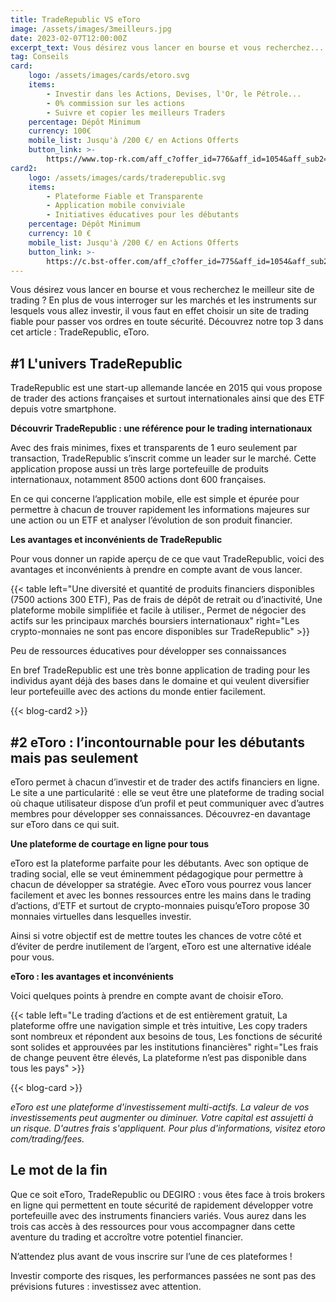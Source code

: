 ```yaml
---
title: TradeRepublic VS eToro
image: /assets/images/3meilleurs.jpg
date: 2023-02-07T12:00:00Z
excerpt_text: Vous désirez vous lancer en bourse et vous recherchez...
tag: Conseils
card:
    logo: /assets/images/cards/etoro.svg
    items:
        - Investir dans les Actions, Devises, l'Or, le Pétrole...
        - 0% commission sur les actions
        - Suivre et copier les meilleurs Traders
    percentage: Dépôt Minimum
    currency: 100€
    mobile_list: Jusqu'à /200 €/ en Actions Offerts
    button_link: >-
        https://www.top-rk.com/aff_c?offer_id=776&aff_id=1054&aff_sub2=article&aff_sub=
card2:
    logo: /assets/images/cards/traderepublic.svg
    items:
        - Plateforme Fiable et Transparente
        - Application mobile conviviale
        - Initiatives éducatives pour les débutants
    percentage: Dépôt Minimum
    currency: 10 €
    mobile_list: Jusqu'à /200 €/ en Actions Offerts
    button_link: >-
        https://c.bst-offer.com/aff_c?offer_id=775&aff_id=1054&aff_sub2=article&aff_sub=
---
```

Vous désirez vous lancer en bourse et vous recherchez le meilleur site de trading ? En plus de vous interroger sur les marchés et les instruments sur lesquels vous allez investir, il vous faut en effet choisir un site de trading fiable pour passer vos ordres en toute sécurité. Découvrez notre top 3 dans cet article : TradeRepublic, eToro.

## \#1 L'univers TradeRepublic

TradeRepublic est une start-up allemande lancée en 2015 qui vous propose de trader des actions françaises et surtout internationales ainsi que des ETF depuis votre smartphone.

**Découvrir TradeRepublic : une référence pour le trading internationaux**

Avec des frais minimes, fixes et transparents de 1 euro seulement par transaction, TradeRepublic s’inscrit comme un leader sur le marché. Cette application propose aussi un très large portefeuille de produits internationaux, notamment 8500 actions dont 600 françaises.

En ce qui concerne l’application mobile, elle est simple et épurée pour permettre à chacun de trouver rapidement les informations majeures sur une action ou un ETF et analyser l’évolution de son produit financier.

**Les avantages et inconvénients de TradeRepublic**

Pour vous donner un rapide aperçu de ce que vaut TradeRepublic, voici des avantages et inconvénients à prendre en compte avant de vous lancer.

{{< table left="Une diversité et quantité de produits financiers disponibles (7500 actions 300 ETF), Pas de frais de dépôt de retrait ou d’inactivité, Une plateforme mobile simplifiée et facile à utiliser., Permet de négocier des actifs sur les principaux marchés boursiers internationaux" right="Les crypto-monnaies ne sont pas encore disponibles sur TradeRepublic" >}}

Peu de ressources éducatives pour développer ses connaissances

En bref TradeRepublic est une très bonne application de trading pour les individus ayant déjà des bases dans le domaine et qui veulent diversifier leur portefeuille avec des actions du monde entier facilement.

{{< blog-card2 >}}

## \#2 eToro : l’incontournable pour les débutants mais pas seulement

eToro permet à chacun d’investir et de trader des actifs financiers en ligne. Le site a une particularité : elle se veut être une plateforme de trading social où chaque utilisateur dispose d’un profil et peut communiquer avec d’autres membres pour développer ses connaissances. Découvrez-en davantage sur eToro dans ce qui suit.

**Une plateforme de courtage en ligne pour tous**

eToro est la plateforme parfaite pour les débutants. Avec son optique de trading social, elle se veut éminemment pédagogique pour permettre à chacun de développer sa stratégie. Avec eToro vous pourrez vous lancer facilement et avec les bonnes ressources entre les mains dans le trading d’actions, d’ETF et surtout de crypto-monnaies puisqu’eToro propose 30 monnaies virtuelles dans lesquelles investir.

Ainsi si votre objectif est de mettre toutes les chances de votre côté et d’éviter de perdre inutilement de l’argent, eToro est une alternative idéale pour vous.

**eToro : les avantages et inconvénients**

Voici quelques points à prendre en compte avant de choisir eToro.

{{< table left="Le trading d’actions et de est entièrement gratuit, La plateforme offre une navigation simple et très intuitive, Les copy traders sont nombreux et répondent aux besoins de tous, Les fonctions de sécurité sont solides et approuvées par les institutions financières" right="Les frais de change peuvent être élevés, La plateforme n’est pas disponible dans tous les pays" >}}

{{< blog-card >}}

*eToro est une plateforme d'investissement multi-actifs. La valeur de vos investissements peut augmenter ou diminuer. Votre capital est assujetti à un risque. D'autres frais s'appliquent. Pour plus d'informations, visitez etoro com/trading/fees.*

## Le mot de la fin

Que ce soit eToro, TradeRepublic ou DEGIRO : vous êtes face à trois brokers en ligne qui permettent en toute sécurité de rapidement développer votre portefeuille avec des instruments financiers variés. Vous aurez dans les trois cas accès à des ressources pour vous accompagner dans cette aventure du trading et accroître votre potentiel financier.

N’attendez plus avant de vous inscrire sur l’une de ces plateformes !

Investir comporte des risques, les performances passées ne sont pas des prévisions futures : investissez avec attention.